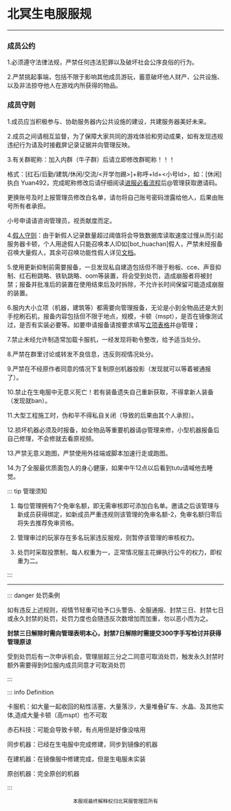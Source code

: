 # 北冥生电服服规

---

### 成员公约

1.必须遵守法律法规，严禁任何违法犯罪以及破坏社会公序良俗的行为。

2.严禁挑起事端，包括不限于影响其他成员游玩，蓄意破坏他人财产、公共设施、以及非法掠夺他人在游戏内所获得的物品。

### 成员守则

1.成员应当积极参与、协助服务器内公共设施的建设，共建服务器美好未来。

2.成员之间请相互监督，为了保障大家共同的游戏体验和劳动成果，如有发现违规违纪行为请及时接截屏记录证据并向管理反映。

3.有关群昵称：加入内群（牛子群）后请立即修改群昵称！！！

格式：[红石/后勤/建筑/休闲/交流/<开学勿踢>]+称呼+Id+<小号Id>，如：[休闲] 执白 Yuan492，完成昵称修改后请仔细阅读[进服必看流程](/2-生电群组服/2.02-进服必看流程.md)后@管理获取邀请码。

更换账号及时上报管理员修改白名单，请勿将自己账号密码泄露给他人，后果由账号所有者承担。

小号申请请咨询管理员，视贡献度而定。

4.[假人守则](/2-生电群组服/2.06-假人管理条例.md)：由于新假人记录数量超过阈值将会导致数据库读取速度过慢从而引起服务器卡顿，个人用途假人只能召唤本人ID如[bot_huachan]假人，严禁未经报备召唤大量假人，其余可召唤功能性假人详见[文档](https://kdocs.cn/l/cfUMTHgJ57O2)。

5.使用更新抑制前需要报备，一旦发现私自建造包括但不限于粉板、cce、声音抑制、红石粉跳略、铁轨跳略、oom等装置，将会受到处罚，造成崩服者将被封禁；报备并批准后的装置在使用结束后及时拆除，不允许长时间保留可能造成崩服的装置。

6.服内大小立项（机器，建筑等）都需要向管理报备，无论是小到全物品还是大到手挖刷石机，报备内容包括但不限于地点，规模，卡顿（mspt），是否在镜像测试过，是否有实装必要等。如要申请报备请按要求填写[立项表格](https://www.kdocs.cn/l/cr7CHNOvFZpm)并@管理；

7.禁止未经允许制造常加载卡服机，一经发现将勒令整改，给予适当处分。

8.严禁在群里讨论或转发不良信息，违反则视情况处分。

9.严禁在不经原作者同意的情况下复制原创机器投影（发现就可以等着被通报了）。

10.禁止在生电服中无意义死亡！若有装备遗失自己重新获取，不得拿新人装备（发现就ban）。

11.大型工程施工时，伪和平不得私自关闭（导致的后果由其个人承担）。

12.损坏机器必须及时报备，如全物品等重要机器请@管理来修，小型机器报备后自己修理，不会修就去看原视频。

13.严禁无意义跑图，严禁使用外挂端或脚本加速行走或跑图。

14.为了全服最优质面包人的身心健康，如果中午12点以后看到tutu请喊他去睡觉。

::: tip 管理须知

1. 每位管理拥有7个免审名额，即无需审核即可添加白名单。邀请之后该管理与新成员获得绑定，如新成员严重违规则该管理的免审名额-2，免审名额归零后将失去推荐免审资格。

2. 管理审过的玩家存在多名玩家违反服规，则暂停该管理的审核权力。

3. 处罚时采取投票制，每人权重为一，正常情况服主花蝉执行公牛的权力，即权重为二。

:::

------

::: danger 处罚条例

如有违反上述规则，视情节轻重可给予口头警告、全服通报、封禁三日、封禁七日或永久封禁的处罚，处罚力度也会随违反次数增加而加重，勿以恶小而为之。

**封禁三日解除时需向管理表明本心，封禁7日解除时需提交300字手写检讨并获得管理原谅**

受到处罚后有一次申诉机会，管理层超三分之二同意可取消处罚，触发永久封禁时额外需要得到9位服内成员同意才可取消处罚

:::

::: info Definition

卡服机：如大量一起收回的粘性活塞，大量落沙，大量堆叠矿车、水晶、及其他实体,造成大量卡顿（高mspt）也不可取

赤石科技：可能会导致卡顿，有点用但是好像没啥用

同步机器：已经在生电服中完成修建，同步到镜像的机器

在建机器：在镜像服中修建完成，但是生电服未实装

原创机器：完全原创的机器

:::

<center><small>本服规最终解释权归北冥服管理层所有</small></center>

